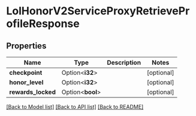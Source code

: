 # LolHonorV2ServiceProxyRetrieveProfileResponse

## Properties

Name | Type | Description | Notes
------------ | ------------- | ------------- | -------------
**checkpoint** | Option<**i32**> |  | [optional]
**honor_level** | Option<**i32**> |  | [optional]
**rewards_locked** | Option<**bool**> |  | [optional]

[[Back to Model list]](../README.md#documentation-for-models) [[Back to API list]](../README.md#documentation-for-api-endpoints) [[Back to README]](../README.md)



